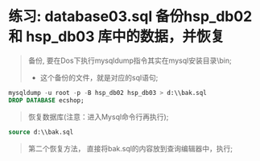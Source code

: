 # 练习: database03.sql 备份hsp_db02 和 hsp_db03 库中的数据，并恢复

> 备份, 要在Dos下执行mysqldump指令其实在mysql安装目录\bin;  <br> 
> - 这个备份的文件，就是对应的sql语句;  <br> 
```sql
mysqldump -u root -p -B hsp_db02 hsp_db03 > d:\\bak.sql
DROP DATABASE ecshop;
```

> 恢复数据库(注意：进入Mysql命令行再执行);  <br> 
```sql
source d:\\bak.sql
```
> 第二个恢复方法， 直接将bak.sql的内容放到查询编辑器中，执行;  <br> 

